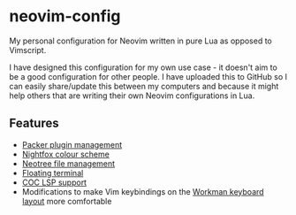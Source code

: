 # neovim-config
My personal configuration for Neovim written in pure Lua as opposed to Vimscript.

I have designed this configuration for my own use case - it doesn't aim to be a good configuration for other people. I have uploaded this to GitHub so I can easily share/update this between my computers and because it might help others that are writing their own Neovim configurations in Lua.

## Features

- [Packer plugin management](https://github.com/wbthomason/packer.nvim)
- [Nightfox colour scheme](https://github.com/EdenEast/nightfox.nvim)
- [Neotree file management](https://github.com/nvim-neo-tree/neo-tree.nvim)
- [Floating terminal](https://github.com/numToStr/FTerm.nvim)
- [COC LSP support](https://github.com/neoclide/coc.nvim)
- Modifications to make Vim keybindings on the [Workman keyboard layout](https://workmanlayout.org/) more comfortable

